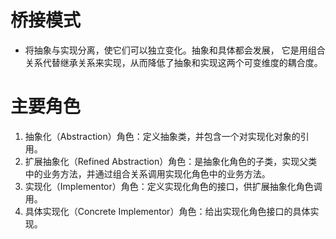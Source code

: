 # 桥接模式
- 将抽象与实现分离，使它们可以独立变化。抽象和具体都会发展，
它是用组合关系代替继承关系来实现，从而降低了抽象和实现这两个可变维度的耦合度。
# 主要角色
1. 抽象化（Abstraction）角色：定义抽象类，并包含一个对实现化对象的引用。
2. 扩展抽象化（Refined Abstraction）角色：是抽象化角色的子类，实现父类中的业务方法，并通过组合关系调用实现化角色中的业务方法。
3. 实现化（Implementor）角色：定义实现化角色的接口，供扩展抽象化角色调用。
4. 具体实现化（Concrete Implementor）角色：给出实现化角色接口的具体实现。